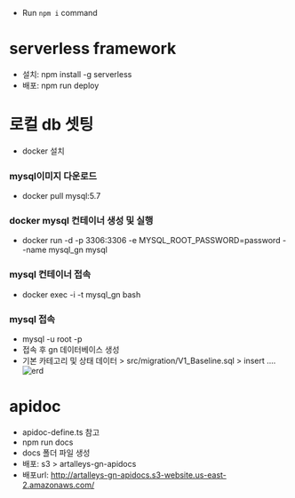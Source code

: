 - Run `npm i` command

# serverless framework

- 설치: npm install -g serverless
- 배포: npm run deploy

# 로컬 db 셋팅

- docker 설치

### mysql이미지 다운로드

- docker pull mysql:5.7

### docker mysql 컨테이너 생성 및 실행

- docker run -d -p 3306:3306 -e MYSQL_ROOT_PASSWORD=password --name mysql_gn mysql

### mysql 컨테이너 접속

- docker exec -i -t mysql_gn bash

### mysql 접속

- mysql -u root -p
- 접속 후 gn 데이터베이스 생성
- 기본 카테고리 및 상태 데이터 > src/migration/V1_Baseline.sql > insert ....
  ![erd](https://d19j7dhfxgaxy7.cloudfront.net/%E1%84%89%E1%85%B3%E1%84%8F%E1%85%B3%E1%84%85%E1%85%B5%E1%86%AB%E1%84%89%E1%85%A3%E1%86%BA+2021-03-15+%E1%84%8B%E1%85%A9%E1%84%92%E1%85%AE+4.08.23.png)

# apidoc

- apidoc-define.ts 참고
- npm run docs
- docs 폴더 파일 생성
- 배포: s3 > artalleys-gn-apidocs
- 배포url: http://artalleys-gn-apidocs.s3-website.us-east-2.amazonaws.com/
